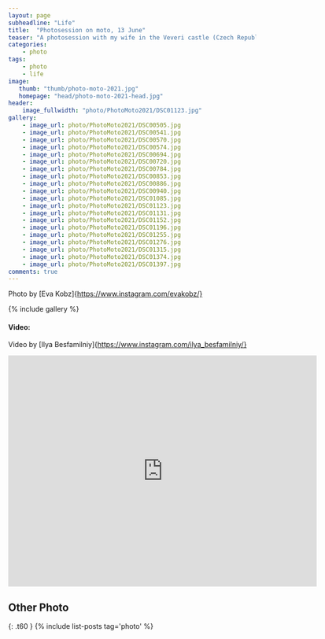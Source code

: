 ```yaml
---
layout: page
subheadline: "Life"
title:  "Photosession on moto, 13 June"
teaser: "A photosession with my wife in the Veveri castle (Czech Republic). 13 June 2021"
categories:
    - photo
tags:
    - photo
    - life
image:
   thumb: "thumb/photo-moto-2021.jpg"
   homepage: "head/photo-moto-2021-head.jpg"
header:
    image_fullwidth: "photo/PhotoMoto2021/DSC01123.jpg"
gallery:
    - image_url: photo/PhotoMoto2021/DSC00505.jpg
    - image_url: photo/PhotoMoto2021/DSC00541.jpg
    - image_url: photo/PhotoMoto2021/DSC00570.jpg
    - image_url: photo/PhotoMoto2021/DSC00574.jpg
    - image_url: photo/PhotoMoto2021/DSC00694.jpg
    - image_url: photo/PhotoMoto2021/DSC00720.jpg
    - image_url: photo/PhotoMoto2021/DSC00784.jpg
    - image_url: photo/PhotoMoto2021/DSC00853.jpg
    - image_url: photo/PhotoMoto2021/DSC00886.jpg
    - image_url: photo/PhotoMoto2021/DSC00940.jpg
    - image_url: photo/PhotoMoto2021/DSC01085.jpg
    - image_url: photo/PhotoMoto2021/DSC01123.jpg
    - image_url: photo/PhotoMoto2021/DSC01131.jpg
    - image_url: photo/PhotoMoto2021/DSC01152.jpg
    - image_url: photo/PhotoMoto2021/DSC01196.jpg
    - image_url: photo/PhotoMoto2021/DSC01255.jpg
    - image_url: photo/PhotoMoto2021/DSC01276.jpg
    - image_url: photo/PhotoMoto2021/DSC01315.jpg
    - image_url: photo/PhotoMoto2021/DSC01374.jpg
    - image_url: photo/PhotoMoto2021/DSC01397.jpg
comments: true
---
```


Photo by [Eva Kobz]{https://www.instagram.com/evakobz/}

{% include gallery %}


#### Video:

Video by [Ilya Besfamilniy]{https://www.instagram.com/ilya_besfamilniy/}

<iframe width="627" height="470" src="https://www.youtube.com/embed/eoUa4RZQAUU" frameborder="0" allowfullscreen></iframe>

## Other Photo
{: .t60 }
{% include list-posts tag='photo' %}
